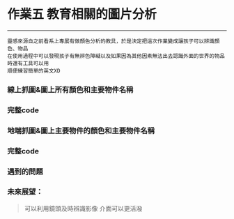# 作業五 教育相關的圖片分析
------
```
靈感來源自之前看系上專展有做顏色分析的教具，於是決定把這次作業變成讓孩子可以辨識顏色、物品
在使用過程中可以發現孩子有無辨色障礙以及如果因為其他因素無法出去認識外面的世界的物品時還有工具可以用
順便練習簡單的英文XD
```
### 線上抓圖&圖上所有顏色和主要物件名稱
### 完整code
### 地端抓圖&圖上主要物件的顏色和主要物件名稱
### 完整code
### 遇到的問題
### 未來展望：
>可以利用鏡頭及時辨識影像
>介面可以更活潑
